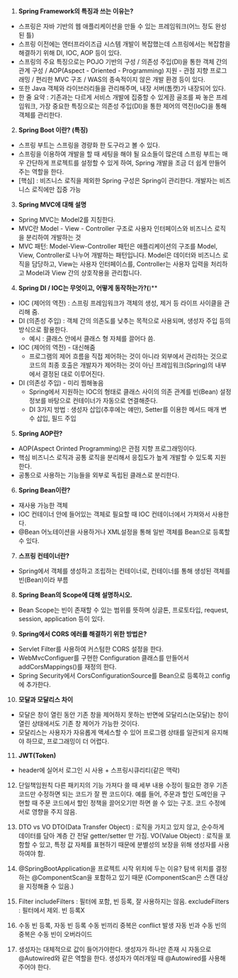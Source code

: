 1. **Spring Framework의 특징과 쓰는 이유는?**

- 스프링은 자바 기반의 웹 애플리케이션을 만들 수 있는 프레임워크(어느 정도 완성된 틀)
- 스프링 이전에는 엔터프라이즈급 시스템 개발이 복잡했는데 스프링에서는 복잡함을 해결하기 위해 DI, IOC, AOP 등이 있다.
- 스프링의 주요 특징으로는 POJO 기반의 구성 / 의존성 주입(DI)을 통한 객체 간의 관계 구성 / AOP(Aspect - Oriented - Programming) 지원 - 관점 지향 프로그래밍 / 편리한 MVC 구조 / WAS의 종속적이지 않은 개발 환경 등이 있다.
- 또한 Java 객체와 라이브러리들을 관리해주며, 내장 서버(톰캣)가 내장되어 있다.
- 한 줄 요약 : 기존과는 다르게 서비스 개발에 집중할 수 있게끔 골조를 짜 놓은 프레임워크, 가장 중요한 특징으로는 의존성 주입(DI)을 통한 제어의 역전(IoC)을 통해 객체를 관리한다.

2. **Spring Boot 이란? (특징)**

- 스프링 부트는 스프링을 경량화 한 도구라고 볼 수 있다.
- 스프링을 이용하여 개발을 할 때 세팅을 해야 될 요소들이 많은데 스프링 부트는 매우 간단하게 프로젝트를 설정할 수 있게 하여, Spring 개발을 조금 더 쉽게 만들어주는 역할을 한다.
- [핵심] : 비즈니스 로직을 제외한 Spring 구성은 Spring이 관리한다. 개발자는 비즈니스 로직에만 집중 가능

3. **Spring MVC에 대해 설명**

- Spring MVC는 Model2를 지칭한다.
- MVC란 Model - View - Controller 구조로 사용자 인터페이스와 비즈니스 로직을 분리하여 개발하는 것
- MVC 패턴: Model-View-Controller 패턴은 애플리케이션의 구조를 Model, View, Controller로 나누어 개발하는 패턴입니다. Model은 데이터와 비즈니스 로직을 담당하고, View는 사용자 인터페이스를, Controller는 사용자 입력을 처리하고 Model과 View 간의 상호작용을 관리합니다.

4. **Spring DI / IOC는 무엇이고, 어떻게 동작하는가?(**)**

- IOC (제어의 역전) : 스프링 프레임워크가 객체의 생성, 제거 등 라이프 사이클을 관리해 줌.
- DI (의존성 주입) : 객체 간의 의존도를 낮추는 목적으로 사용되며, 생성자 주입 등의 방식으로 활용한다.
    - 예시 : 클래스 안에서 클래스 형 자체를 끌어다 씀.
- IOC (제어의 역전) - 대신해줌
    - 프로그램의 제어 흐름을 직접 제어하는 것이 아니라 외부에서 관리하는 것으로 코드의 최종 호출은 개발자가 제어하는 것이 아닌 프레임워크(Spring)의 내부에서 결정된 대로 이루어진다.
- DI (의존성 주입) - 미리 찜해놓음
    - Spring에서 지원하는 IOC의 형태로 클래스 사이의 의존 관계를 빈(Bean) 설정 정보를 바탕으로 컨테이너가 자동으로 연결해준다.
    - DI 3가지 방법 : 생성자 삽입(추후에는 얘만), Setter를 이용한 메서드 매개 변수 삽입, 필드 주입

5. **Spring AOP란?**

- AOP(Aspect Orinted Programming)은 관점 지향 프로그래밍이다.
- 핵심 비즈니스 로직과 공통 로직을 분리해서 응집도가 높게 개발할 수 있도록 지원한다.
- 공통으로 사용하는 기능들을 외부로 독립된 클래스로 분리한다.

6. **Spring Bean이란?**
- 재사용 가능한 객체 
- IOC 컨테이너 안에 들어있는 객체로 필요할 때 IOC 컨테이너에서 가져와서 사용한다.
- @Bean 어노테이션을 사용하거나 XML설정을 통해 일반 객체를 Bean으로 등록할 수 있다.

7. **스프링 컨테이너란?**

- Spring에서 객체를 생성하고 조립하는 컨테이너로, 컨테이너를 통해 생성된 객체를 빈(Bean)이라 부름

8. **Spring Bean의 Scope에 대해 설명하시오.**

- Bean Scope는 빈이 존재할 수 있는 범위를 뜻하며 싱글톤, 프로토타입, request, session, application 등이 있다.

9. **Spring에서 CORS 에러를 해결하기 위한 방법은?**

- Servlet Filter를 사용하여 커스텀한 CORS 설정을 한다.
- WebMvcConfiguer를 구현한 Configuration 클래스를 만들어서 addCorsMappings()를 재정의 한다.
- Spring Security에서 CorsConfigurationSource를 Bean으로 등록하고 config에 추가한다.

10. **모달과 모달리스 차이**

- 모달은 창이 열린 동안 기존 창을 제어하지 못하는 반면에 모달리스(논모달)는 창이 열린 상태에서도 기존 창 제어가 가능한 것이다.
- 모달리스는 사용자가 자유롭게 액세스할 수 있어 프로그램 상태를 일관되게 유지해야 하므로, 프로그래밍이 더 어렵다.

11. **JWT(Token)**

- header에 실어서 로그인 시 사용 + 스프링시큐리티(같은 맥락)


12. 단일책임원칙
    다른 패키지의 기능 가져다 쓸 때 세부 내용 수정이 필요한 경우 기존 코드만 수정하면 되는 코드가 잘 짠 코드이다.
    예를 들어, 주문과 할인 도메인을 구현할 때 주문 코드에서 할인 정책을 끌어오기만 하면 쓸 수 있는 구조. 코드 수정에 서로 영향을 주지 않음.

13. DTO vs VO
    DTO(Data Transfer Object) : 로직을 가지고 있지 않고, 순수하게 데이터를 담아 계층 간 전달
    getter/setter 만 가짐.
    VO(Value Object) : 로직을 포함할 수 있고, 특정 값 자체를 표현하기 때문에 분별성의 보장을 위해 생성자를 사용하여야 함.

14. @SpringBootApplication을 프로젝트 시작 위치에 두는 이유?
    탐색 위치를 결정하는 @ComponentScan을 포함하고 있기 때문
    (ComponentScan은 스캔 대상을 지정해줄 수 있음.)
    
15. Filter
    includeFilters : 필터에 포함, 빈 등록, 잘 사용하지는 않음. 
    excludeFilters : 필터에서 제외. 빈 등록X
    
16. 수동 빈 등록, 자동 빈 등록
    수동 빈끼리 중복은 conflict 발생
    자동 빈과 수동 빈의 중복은 수동 빈이 오버라이드
    
17. 생성자는 대체적으로 값이 들어가야한다.
    생성자가 하나만 존재 시 자동으로 @Autowired와 같은 역할을 한다.
    생성자가 여러개일 때 @Autowired를 사용해주어야 한다.
    
    